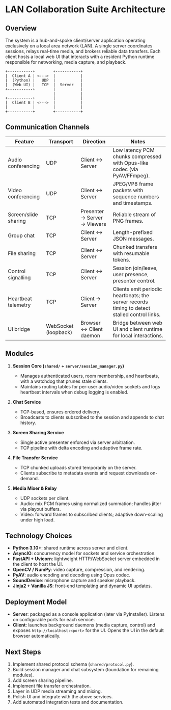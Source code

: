 # LAN Collaboration Suite Architecture

## Overview

The system is a hub-and-spoke client/server application operating exclusively on a local area network (LAN). A single server coordinates sessions, relays real-time media, and brokers reliable data transfers. Each client hosts a local web UI that interacts with a resident Python runtime responsible for networking, media capture, and playback.

```
+-----------+        +-----------+
|  Client A | <--->  |           |
|  (Python) |   UDP  |           |
|  (Web UI) |   TCP  |  Server   |
+-----------+        |           |
                     |           |
+-----------+        |           |
|  Client B | <--->  |           |
|           |        |           |
+-----------+        +-----------+
```

## Communication Channels

| Feature                | Transport | Direction        | Notes |
|------------------------|-----------|------------------|-------|
| Audio conferencing     | UDP       | Client ↔ Server  | Low latency PCM chunks compressed with Opus-like codec (via PyAV/FFmpeg). |
| Video conferencing     | UDP       | Client ↔ Server  | JPEG/VP8 frame packets with sequence numbers and timestamps. |
| Screen/slide sharing   | TCP       | Presenter → Server → Viewers | Reliable stream of PNG frames. |
| Group chat             | TCP       | Client ↔ Server  | Length-prefixed JSON messages. |
| File sharing           | TCP       | Client ↔ Server  | Chunked transfers with resumable tokens. |
| Control signalling     | TCP       | Client ↔ Server  | Session join/leave, user presence, presenter control. |
| Heartbeat telemetry    | TCP       | Client → Server  | Clients emit periodic heartbeats; the server records timing to detect stalled control links. |
| UI bridge              | WebSocket (loopback) | Browser ↔ Client daemon | Bridge between web UI and client runtime for local interactions. |

## Modules

1. **Session Core (`shared/` + `server/session_manager.py`)**
   - Manages authenticated users, room membership, and heartbeats, with a watchdog that prunes stale clients.
   - Maintains routing tables for per-user audio/video sockets and logs heartbeat intervals when debug logging is enabled.

2. **Chat Service**
   - TCP-based, ensures ordered delivery.
   - Broadcasts to clients subscribed to the session and appends to chat history.

3. **Screen Sharing Service**
   - Single active presenter enforced via server arbitration.
   - TCP pipeline with delta encoding and adaptive frame rate.

4. **File Transfer Service**
   - TCP chunked uploads stored temporarily on the server.
   - Clients subscribe to metadata events and request downloads on-demand.

5. **Media Mixer & Relay**
   - UDP sockets per client.
   - Audio: mix PCM frames using normalized summation; handles jitter via playout buffers.
   - Video: forward frames to subscribed clients; adaptive down-scaling under high load.

## Technology Choices

- **Python 3.10+**: shared runtime across server and client.
- **AsyncIO**: concurrency model for sockets and service orchestration.
- **FastAPI + Uvicorn**: lightweight HTTP/WebSocket server embedded in the client to host the UI.
- **OpenCV / NumPy**: video capture, compression, and rendering.
- **PyAV**: audio encoding and decoding using Opus codec.
- **SoundDevice**: microphone capture and speaker playback.
- **Jinja2 + Vanilla JS**: front-end templating and dynamic UI updates.

## Deployment Model

- **Server**: packaged as a console application (later via PyInstaller). Listens on configurable ports for each service.
- **Client**: launches background daemons (media capture, control) and exposes `http://localhost:<port>` for the UI. Opens the UI in the default browser automatically.

## Next Steps

1. Implement shared protocol schema (`shared/protocol.py`).
2. Build session manager and chat subsystem (foundation for remaining modules).
3. Add screen sharing pipeline.
4. Implement file transfer orchestration.
5. Layer in UDP media streaming and mixing.
6. Polish UI and integrate with the above services.
7. Add automated integration tests and documentation.
